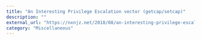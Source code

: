 ```yaml
---
title: "An Interesting Privilege Escalation vector (getcap/setcap)"
description: ""
external_url: "https://nxnjz.net/2018/08/an-interesting-privilege-escalation-vector-getcap/"
category: "Miscellaneous"
---
```

